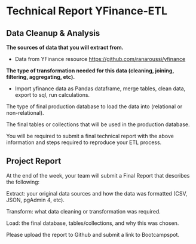 # Technical Report YFinance-ETL 

## Data Cleanup & Analysis
<strong>The sources of data that you will extract from.</strong><br>
* Data from YFinance resource https://github.com/ranaroussi/yfinance

<strong>The type of transformation needed for this data (cleaning, joining, filtering, aggregating, etc).</strong>
* Import yfinance data as Pandas dataframe, merge tables, clean data, export to sql, run calculations. 

The type of final production database to load the data into (relational or non-relational).


The final tables or collections that will be used in the production database.


You will be required to submit a final technical report with the above information and steps required to reproduce your ETL process.

## Project Report
At the end of the week, your team will submit a Final Report that describes the following:


Extract: your original data sources and how the data was formatted (CSV, JSON, pgAdmin 4, etc).


Transform: what data cleaning or transformation was required.


Load: the final database, tables/collections, and why this was chosen.


Please upload the report to Github and submit a link to Bootcampspot.
